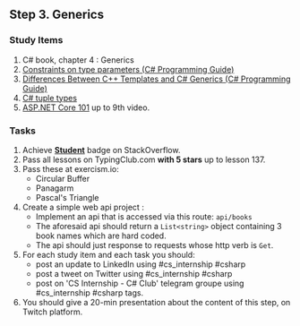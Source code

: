 ## Step 3. Generics

### Study Items  <!-- omit in toc -->

 1. C# book, chapter 4 : Generics
 2. [Constraints on type parameters (C# Programming Guide)](https://docs.microsoft.com/en-us/dotnet/csharp/programming-guide/generics/constraints-on-type-parameters)
 3. [Differences Between C++ Templates and C# Generics (C# Programming Guide)](https://docs.microsoft.com/en-us/dotnet/csharp/programming-guide/generics/differences-between-cpp-templates-and-csharp-generics)
 4. [C# tuple types](https://docs.microsoft.com/en-us/dotnet/csharp/tuples
)
 5. [ASP.NET Core 101](https://www.youtube.com/playlist?list=PLdo4fOcmZ0oW8nviYduHq7bmKode-p8Wy) up to 9th video.
 
### Tasks  <!-- omit in toc -->

  1. Achieve [**Student**](https://stackoverflow.com/help/badges/2/student) badge on StackOverflow.
  2. Pass all lessons on TypingClub.com **with 5 stars** up to lesson 137.
  3. Pass these at exercism.io:
        - Circular Buffer
        - Panagarm
        - Pascal's Triangle
  4. Create a simple web api project :
       - Implement an api that is accessed via this route:  `api/books`
       - The aforesaid api should return a `List<string>` object containing 3 book names which are hard coded.
       - The api should just response to requests whose http verb is `Get`.
  5. For each study item and each task you should:  
     - post an update to LinkedIn using #cs_internship #csharp  
     - post a tweet on Twitter using #cs_internship #csharp
     - post on 'CS Internship - C# Club' telegram groupe using #cs_internship #csharp tags.
  6. You should give a 20-min presentation about the content of this step, on Twitch platform.
